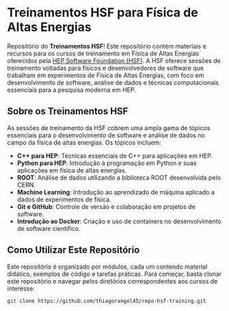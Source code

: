# Treinamentos HSF para Física de Altas Energias

Repositório do **Treinamentos HSF**! Este repositório contém materiais e recursos para os cursos de treinamento em Física de Altas Energias oferecidos pela [HEP Software Foundation (HSF)](https://hepsoftwarefoundation.org/workinggroups/training.html). A HSF oferece sessões de treinamento voltadas para físicos e desenvolvedores de software que trabalham em experimentos de Física de Altas Energias, com foco em desenvolvimento de software, análise de dados e técnicas computacionais essenciais para a pesquisa moderna em HEP.

## Sobre os Treinamentos HSF

As sessões de treinamento da HSF cobrem uma ampla gama de tópicos essenciais para o desenvolvimento de software e análise de dados no campo da física de altas energias. Os tópicos incluem:

- **C++ para HEP**: Técnicas essenciais de C++ para aplicações em HEP.
- **Python para HEP**: Introdução à programação em Python e suas aplicações em física de altas energias.
- **ROOT**: Análise de dados utilizando a biblioteca ROOT desenvolvida pelo CERN.
- **Machine Learning**: Introdução ao aprendizado de máquina aplicado a dados de experimentos de física.
- **Git e GitHub**: Controle de versão e colaboração em projetos de software.
- **Introdução ao Docker**: Criação e uso de containers no desenvolvimento de software científico.

## Como Utilizar Este Repositório

Este repositório é organizado por módulos, cada um contendo material didático, exemplos de código e tarefas práticas. Para começar, basta clonar este repositório e navegar pelos diretórios correspondentes aos cursos de interesse:

```bash
git clone https://github.com/thiagorangel45/repo-hsf-training.git
